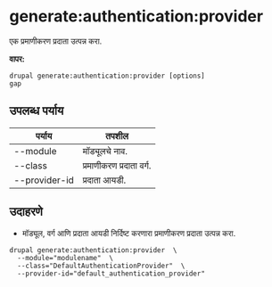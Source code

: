# generate:authentication:provider
एक प्रमाणीकरण प्रदाता उत्पन्न करा.

**वापर:**
```
drupal generate:authentication:provider [options]
gap
```

## उपलब्ध पर्याय
पर्याय | तपशील
-------|-------------
--module | मॉड्यूलचे नाव.
--class | प्रमाणीकरण प्रदाता वर्ग.
--provider-id | प्रदाता आयडी.

## उदाहरणे
* मॉड्यूल, वर्ग आणि प्रदाता आयडी निर्दिष्ट करणारा प्रमाणीकरण प्रदाता उत्पन्न करा.
```
drupal generate:authentication:provider  \
  --module="modulename"  \
  --class="DefaultAuthenticationProvider"  \
  --provider-id="default_authentication_provider"
```

